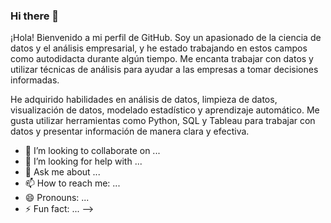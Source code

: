### Hi there 👋

¡Hola! Bienvenido a mi perfil de GitHub. Soy un apasionado de la ciencia de datos y el análisis empresarial, y he estado trabajando en estos campos como autodidacta durante algún tiempo. Me encanta trabajar con datos y utilizar técnicas de análisis para ayudar a las empresas a tomar decisiones informadas.

He adquirido habilidades en análisis de datos, limpieza de datos, visualización de datos, modelado estadístico y aprendizaje automático. Me gusta utilizar herramientas como Python, SQL y Tableau para trabajar con datos y presentar información de manera clara y efectiva.

- 👯 I’m looking to collaborate on ...
- 🤔 I’m looking for help with ...
- 💬 Ask me about ...
- 📫 How to reach me: ...
- 😄 Pronouns: ...
- ⚡ Fun fact: ...
-->
